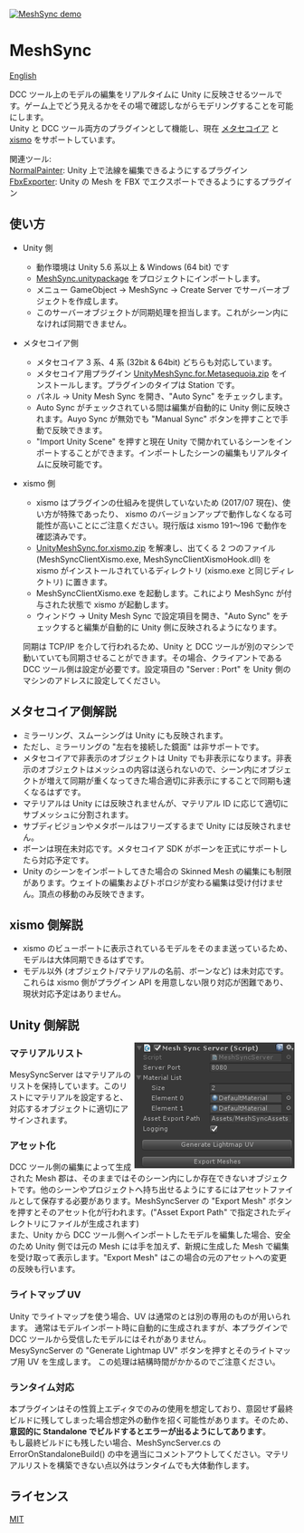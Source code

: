 [![MeshSync demo](https://img.youtube.com/vi/vawI9BJ9AUY/0.jpg)](https://www.youtube.com/watch?v=vawI9BJ9AUY)
# MeshSync
[English](https://translate.google.com/translate?sl=ja&tl=en&u=https://github.com/unity3d-jp/MeshSync)

DCC ツール上のモデルの編集をリアルタイムに Unity に反映させるツールです。ゲーム上でどう見えるかをその場で確認しながらモデリングすることを可能にします。  
Unity と DCC ツール両方のプラグインとして機能し、現在 [メタセコイア](http://www.metaseq.net/) と [xismo](http://mqdl.jpn.org/) をサポートしています。

関連ツール:  
[NormalPainter](https://github.com/unity3d-jp/NormalPainter): Unity 上で法線を編集できるようにするプラグイン  
[FbxExporter](https://github.com/unity3d-jp/FbxExporter): Unity の Mesh を FBX でエクスポートできるようにするプラグイン  
## 使い方
- Unity 側
  - 動作環境は Unity 5.6 系以上 & Windows (64 bit) です
  - [MeshSync.unitypackage](https://github.com/unity3d-jp/MeshSync/releases/download/20170724/MeshSync.unitypackage) をプロジェクトにインポートします。
  - メニュー GameObject -> MeshSync -> Create Server でサーバーオブジェクトを作成します。
  - このサーバーオブジェクトが同期処理を担当します。これがシーン内になければ同期できません。


- メタセコイア側
  - メタセコイア 3 系、4 系 (32bit & 64bit) どちらも対応しています。
  - メタセコイア用プラグイン [UnityMeshSync.for.Metasequoia.zip](https://github.com/unity3d-jp/MeshSync/releases/download/20170724/UnityMeshSync.for.Metasequoia.zip) をインストールします。プラグインのタイプは Station です。
  - パネル -> Unity Mesh Sync を開き、"Auto Sync" をチェックします。
  - Auto Sync がチェックされている間は編集が自動的に Unity 側に反映されます。Auyo Sync が無効でも "Manual Sync" ボタンを押すことで手動で反映できます。
  - "Import Unity Scene" を押すと現在 Unity で開かれているシーンをインポートすることができます。インポートしたシーンの編集もリアルタイムに反映可能です。


- xismo 側
  - xismo はプラグインの仕組みを提供していないため (2017/07 現在)、使い方が特殊であったり、 xismo のバージョンアップで動作しなくなる可能性が高いことにご注意ください。現行版は xismo 191～196 で動作を確認済みです。
  - [UnityMeshSync.for.xismo.zip](https://github.com/unity3d-jp/MeshSync/releases/download/20170725/UnityMeshSync.for.xismo.zip) を解凍し、出てくる 2 つのファイル (MeshSyncClientXismo.exe, MeshSyncClientXismoHook.dll) を xismo がインストールされているディレクトリ (xismo.exe と同じディレクトリ) に置きます。
  - MeshSyncClientXismo.exe を起動します。これにより MeshSync が付与された状態で xismo が起動します。
  - ウィンドウ -> Unity Mesh Sync で設定項目を開き、"Auto Sync" をチェックすると編集が自動的に Unity 側に反映されるようになります。
  
    
  同期は TCP/IP を介して行われるため、Unity と DCC ツールが別のマシンで動いていても同期させることができます。その場合、クライアントである DCC ツール側は設定が必要です。設定項目の "Server : Port" を Unity 側のマシンのアドレスに設定してください。
  
## メタセコイア側解説

- ミラーリング、スムーシングは Unity にも反映されます。
 - ただし、ミラーリングの "左右を接続した鏡面" は非サポートです。
- メタセコイアで非表示のオブジェクトは Unity でも非表示になります。非表示のオブジェクトはメッシュの内容は送られないので、シーン内にオブジェクトが増えて同期が重くなってきた場合適切に非表示にすることで同期も速くなるはずです。
- マテリアルは Unity には反映されませんが、マテリアル ID に応じて適切にサブメッシュに分割されます。
- サブディビジョンやメタボールはフリーズするまで Unity には反映されません。
- ボーンは現在未対応です。メタセコイア SDK がボーンを正式にサポートしたら対応予定です。
- Unity のシーンをインポートしてきた場合の Skinned Mesh の編集にも制限があります。ウェイトの編集およびトポロジが変わる編集は受け付けません。頂点の移動のみ反映できます。

## xismo 側解説

- xismo のビューポートに表示されているモデルをそのまま送っているため、モデルは大体同期できるはずです。
- モデル以外 (オブジェクト/マテリアルの名前、ボーンなど) は未対応です。これらは xismo 側がプラグイン API を用意しない限り対応が困難であり、現状対応予定はありません。

## Unity 側解説

<img align="right" src="doc/MeshSyncServer.png">

### マテリアルリスト
MesySyncServer はマテリアルのリストを保持しています。このリストにマテリアルを設定すると、対応するオブジェクトに適切にアサインされます。

### アセット化
DCC ツール側の編集によって生成された Mesh 郡は、そのままではそのシーン内にしか存在できないオブジェクトです。他のシーンやプロジェクトへ持ち出せるようにするにはアセットファイルとして保存する必要があります。MeshSyncServer の "Export Mesh" ボタンを押すとそのアセット化が行われます。("Asset Export Path" で指定されたディレクトリにファイルが生成されます)  
また、Unity から DCC ツール側へインポートしたモデルを編集した場合、安全のため Unity 側では元の Mesh には手を加えず、新規に生成した Mesh で編集を受け取って表示します。"Export Mesh" はこの場合の元のアセットへの変更の反映も行います。

### ライトマップ UV
Unity でライトマップを使う場合、UV は通常のとは別の専用のものが用いられます。
通常はモデルインポート時に自動的に生成されますが、本プラグインで DCC ツールから受信したモデルにはそれがありません。  
MesySyncServer の "Generate Lightmap UV" ボタンを押すとそのライトマップ用 UV を生成します。
この処理は結構時間がかかるのでご注意ください。

### ランタイム対応
本プラグインはその性質上エディタでのみの使用を想定しており、意図せず最終ビルドに残してしまった場合想定外の動作を招く可能性があります。そのため、**意図的に Standalone でビルドするとエラーが出るようにしてあります**。  
もし最終ビルドにも残したい場合、MeshSyncServer.cs の ErrorOnStandaloneBuild() の中を適当にコメントアウトしてください。マテリアルリストを構築できない点以外はランタイムでも大体動作します。


## ライセンス
[MIT](LICENSE.txt)
